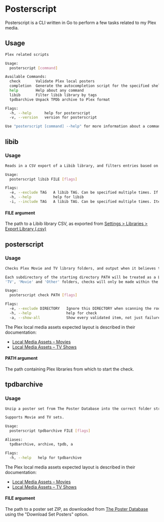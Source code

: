 # Posterscript

Posterscript is a CLI written in Go to perform a few tasks related to my Plex media.

## Usage

```bash
Plex related scripts

Usage:
  posterscript [command]

Available Commands:
  check       Validate Plex local posters
  completion  Generate the autocompletion script for the specified shell
  help        Help about any command
  libib       Filter libib library by tags
  tpdbarchive Unpack TPDb archive to Plex format

Flags:
  -h, --help      help for posterscript
  -v, --version   version for posterscript

Use "posterscript [command] --help" for more information about a command.
```

## libib

### Usage

```bash
Reads in a CSV export of a Libib library, and filters entries based on combinations of tags.

Usage:
  posterscript libib FILE [flags]

Flags:
  -e, --exclude TAG   A libib TAG. Can be specified multiple times. If an item in the library has *any* of these TAGs, it will not be returned
  -h, --help          help for libib
  -i, --include TAG   A libib TAG. Can be specified multiple times. Items in the library must have *all* of these TAGs, or they will not be returned
```

#### FILE argument

The path to a Libib library CSV, as exported from [Settings > Libraries > Export Library (.csv)](https://www.libib.com/library/settings-libraries)

## posterscript

### Usage

```bash
Checks Plex Movie and TV library folders, and output when it believes that 'poster.ext', 'fanart.ext' and 'seasonxx.ext' local image files are missing.

Each subdirectory of the starting directory PATH will be treated as a Library folder (e.g. with root PATH 'Images/Plex Posters' which contains
'TV', 'Movie' and 'Other' folders, checks will only be made within the 'Images/Plex Posters/TV/', 'Images/Plex Posters/Movie/' and 'Images/Plex Posters/Other/' folders)

Usage:
  posterscript check PATH [flags]

Flags:
  -e, --exclude DIRECTORY   Ignore this DIRECTORY when scanning the root path. Can be specified multiple times
  -h, --help                help for check
  -a, --show-all            Show every validated item, not just failures
```

The Plex local media assets expected layout is described in their documentation:

- [Local Media Assets – Movies](https://support.plex.tv/articles/200220677-local-media-assets-movies/)
- [Local Media Assets – TV Shows](https://support.plex.tv/articles/200220717-local-media-assets-tv-shows/)

#### PATH argument

The path containing Plex libraries from which to start the check.

## tpdbarchive

### Usage

```bash
Unzip a poster set from The Poster Database into the correct folder structure for Plex to pick them up.

Supports Movie and TV sets.

Usage:
  posterscript tpdbarchive FILE [flags]

Aliases:
  tpdbarchive, archive, tpdb, a

Flags:
  -h, --help   help for tpdbarchive
```

The Plex local media assets expected layout is described in their documentation:

- [Local Media Assets – Movies](https://support.plex.tv/articles/200220677-local-media-assets-movies/)
- [Local Media Assets – TV Shows](https://support.plex.tv/articles/200220717-local-media-assets-tv-shows/)

#### FILE argument

The path to a poster set ZIP, as downloaded from [The Poster Database](https://theposterdb.com/) using the "Download Set Posters" option.
